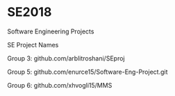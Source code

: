 # SE2018
Software Engineering Projects

SE Project Names



Group 3: github.com/arblitroshani/SEproj

Group 5: github.com/enurce15/Software-Eng-Project.git

Group 6: github.com/xhvogli15/MMS

